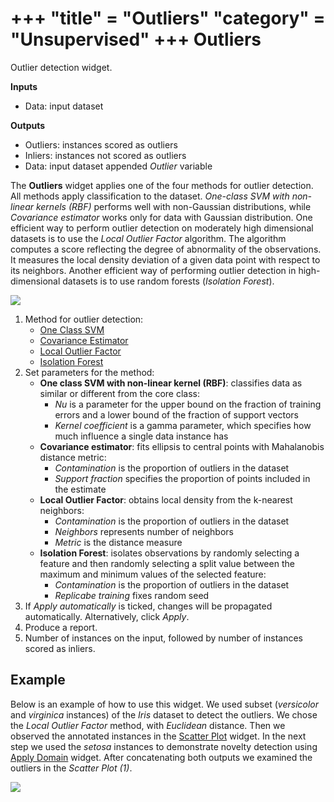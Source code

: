 +++
"title" = "Outliers"
"category" = "Unsupervised"
+++
Outliers
========

Outlier detection widget.

**Inputs**

- Data: input dataset

**Outputs**

- Outliers: instances scored as outliers
- Inliers: instances not scored as outliers
- Data: input dataset appended *Outlier* variable

The **Outliers** widget applies one of the four methods for outlier detection. All methods apply classification to the dataset. *One-class SVM with non-linear kernels (RBF)* performs well with non-Gaussian distributions, while *Covariance estimator* works only for data with Gaussian distribution. One efficient way to perform outlier detection on moderately high dimensional datasets is to use the *Local Outlier Factor* algorithm. The algorithm computes a score reflecting the degree of abnormality of the observations. It measures the local density deviation of a given data point with respect to its neighbors. Another efficient way of performing outlier detection in high-dimensional datasets is to use random forests (*Isolation Forest*).

![](../images/Outliers-stamped.png)

1. Method for outlier detection:
   - [One Class SVM](http://scikit-learn.org/stable/modules/generated/sklearn.svm.OneClassSVM.html)
   - [Covariance Estimator](http://scikit-learn.org/stable/modules/generated/sklearn.covariance.EllipticEnvelope.html)
   - [Local Outlier Factor](http://scikit-learn.org/stable/modules/generated/sklearn.neighbors.LocalOutlierFactor.html)
   - [Isolation Forest](http://scikit-learn.org/stable/modules/generated/sklearn.ensemble.IsolationForest.html)
2. Set parameters for the method:
   - **One class SVM with non-linear kernel (RBF)**: classifies data as similar or different from the core class:
      - *Nu* is a parameter for the upper bound on the fraction of training errors and a lower bound of the fraction of support vectors
      - *Kernel coefficient* is a gamma parameter, which specifies how much influence a single data instance has
    - **Covariance estimator**: fits ellipsis to central points with Mahalanobis distance metric:
      - *Contamination* is the proportion of outliers in the dataset
      - *Support fraction* specifies the proportion of points included in the estimate
   - **Local Outlier Factor**: obtains local density from the k-nearest neighbors:
      - *Contamination* is the proportion of outliers in the dataset
      - *Neighbors* represents number of neighbors
      - *Metric* is the distance measure
   - **Isolation Forest**: isolates observations by randomly selecting a feature and then randomly selecting a split value between the maximum and minimum values of the selected feature:
     - *Contamination* is the proportion of outliers in the dataset
     - *Replicabe training* fixes random seed
3. If *Apply automatically* is ticked, changes will be propagated automatically. Alternatively, click *Apply*.
4. Produce a report.
5. Number of instances on the input, followed by number of instances scored as inliers.


Example
-------

Below is an example of how to use this widget. We used subset (*versicolor* and *virginica* instances) of the *Iris* dataset to detect the outliers. We chose the *Local Outlier Factor* method, with *Euclidean* distance. Then we observed the annotated instances in the [Scatter Plot](../visualize/scatterplot.md) widget. In the next step we used the *setosa* instances to demonstrate novelty detection using [Apply Domain](../../data/applydomain/) widget. After concatenating both outputs we examined the outliers in the *Scatter Plot (1)*.

![](../images/Outliers-Example.png)
